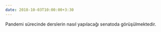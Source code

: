 ```yaml
---
date: 2018-10-03T10:00:00+3:30
---
```

Pandemi sürecinde derslerin nasıl yapılacağı senatoda görüşülmektedir.

